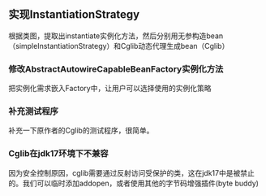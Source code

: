 ## 实现InstantiationStrategy
根据类图，提取出instantiate实例化方法，然后分别用无参构造bean（simpleInstantiationStrategy）和Cglib动态代理生成bean（Cglib）

### 修改AbstractAutowireCapableBeanFactory实例化方法
把实例化需求嵌入Factory中，让用户可以选择使用的实例化策略

### 补充测试程序
补充一下原作者的Cglib的测试程序，很简单。

### Cglib在jdk17环境下不兼容
因为安全控制原因，cglib需要通过反射访问受保护的类，这在jdk17中是被禁止的。我们可以临时添加addopen，或者使用其他的字节码增强插件(byte buddy)